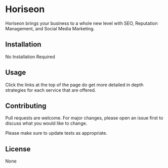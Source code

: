 # Horiseon

Horiseon brings your business to a whole new level with SEO, Reputation Management, and Social Media Marketing.

## Installation

No Installation Required

## Usage

Click the links at the top of the page do get more detailed in depth strategies for each service that are offered.

## Contributing
Pull requests are welcome. For major changes, please open an issue first to discuss what you would like to change.

Please make sure to update tests as appropriate.

## License
None
